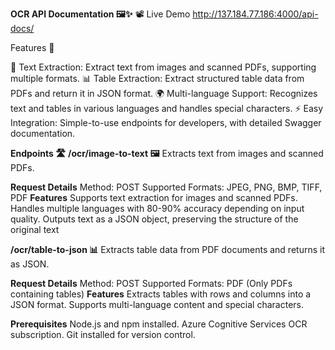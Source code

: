 **OCR API Documentation 🖼️✨**
📽️ Live Demo
http://137.184.77.186:4000/api-docs/

Features 🚀

📄 Text Extraction: Extract text from images and scanned PDFs, supporting multiple formats.
📊 Table Extraction: Extract structured table data from PDFs and return it in JSON format.
🌍 Multi-language Support: Recognizes text and tables in various languages and handles special characters.
⚡ Easy Integration: Simple-to-use endpoints for developers, with detailed Swagger documentation.

**Endpoints 🛣️**
**/ocr/image-to-text 🖼️**
Extracts text from images and scanned PDFs.

**Request Details**
Method: POST
Supported Formats: JPEG, PNG, BMP, TIFF, PDF
**Features**
Supports text extraction for images and scanned PDFs.
Handles multiple languages with 80-90% accuracy depending on input quality.
Outputs text as a JSON object, preserving the structure of the original text

**/ocr/table-to-json 📊**
Extracts table data from PDF documents and returns it as JSON.

**Request Details**
Method: POST
Supported Formats: PDF (Only PDFs containing tables)
**Features**
Extracts tables with rows and columns into a JSON format.
Supports multi-language content and special characters.

**Prerequisites**
Node.js and npm installed.
Azure Cognitive Services OCR subscription.
Git installed for version control.

